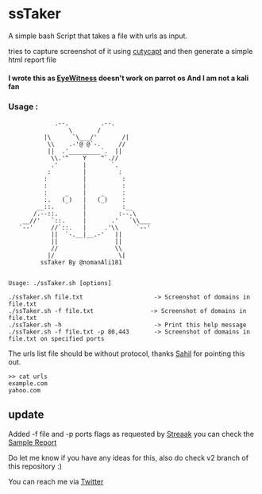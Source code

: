 # ssTaker



A simple bash Script that takes a file with urls as input.

tries to capture screenshot of it using [cutycapt](http://cutycapt.sourceforge.net/) 
and then generate a simple html report file


#### I wrote this as [EyeWitness](https://github.com/ChrisTruncer/EyeWitness) doesn't work on **parrot os** And I am not a kali fan  



### Usage :
```
             .--.         .--.
                 \       /
          |\      `\___/'       /|
           \\    .-'@ @`-.     //
           ||  .'_________`.  ||
            \\.'^    Y    ^`.//
            .'       |       `.
           :         |         :
          :          |          :
          :          |          :
          :     _    |    _     :
          :.   (_)   |   (_)    :
        __::.        |          :__
       /.--::.       |         :--.\
    __//'   `::.     |       .'   `\\___
   `--'     //`::.   |     .'\\     `--'
            ||  `-.__|__.-'   ||
            ||                ||
            //                \\
           |/                  \|
         ssTaker By @nomanAli181


Usage: ./ssTaker.sh [options]

./ssTaker.sh file.txt                    -> Screenshot of domains in file.txt
./ssTaker.sh -f file.txt                -> Screenshot of domains in file.txt
./ssTaker.sh -h                          -> Print this help message
./ssTaker.sh -f file.txt -p 80,443       -> Screenshot of domains in file.txt on specified ports

```

The urls list file should be without protocol, thanks [Sahil](https://twitter.com/IsrSahilMk) for pointing this out.

``` 
>> cat urls
example.com
yahoo.com
```



## update
Added -f file and -p ports flags as requested by [Streaak](https://twitter.com/streaak)
you can check the [Sample Report](https://bugbaba.github.io/ssTaker/Dec-Sat-09-41/report.html)




Do let me know if you have any ideas for this, also do check v2 branch of this repository :)

You can reach me via [Twitter](https://twitter.com/nomanAli181)
